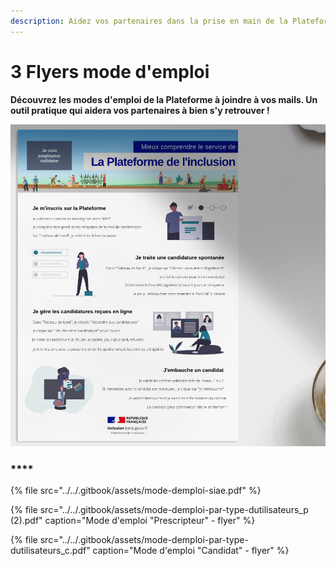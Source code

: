 ```yaml
---
description: Aidez vos partenaires dans la prise en main de la Plateforme
---
```


# 3 Flyers mode d'emploi

**Découvrez les modes d'emploi de la Plateforme à joindre à vos mails. Un outil pratique qui aidera vos partenaires à bien s'y retrouver !** 

![](../../.gitbook/assets/capture-de-cran-2020-06-26-a-12.28.49.png)

### \*\*\*\*

{% file src="../../.gitbook/assets/mode-demploi-siae.pdf" %}

{% file src="../../.gitbook/assets/mode-demploi-par-type-dutilisateurs\_p \(2\).pdf" caption="Mode d\'emploi \"Prescripteur\" - flyer" %}

{% file src="../../.gitbook/assets/mode-demploi-par-type-dutilisateurs\_c.pdf" caption="Mode d\'emploi \"Candidat\" - flyer" %}

